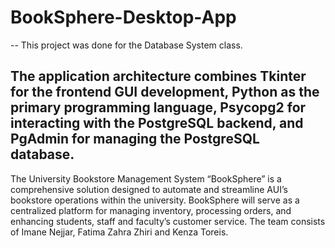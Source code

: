 # BookSphere-Desktop-App
--
This project was done for the Database System class.

The application architecture combines Tkinter for the frontend GUI development, Python as
the primary programming language, Psycopg2 for interacting with the PostgreSQL backend,
and PgAdmin for managing the PostgreSQL database.
---
The University Bookstore Management System “BookSphere” is a comprehensive
solution designed to automate and streamline AUI’s bookstore operations within the
university. BookSphere will serve as a centralized platform for managing inventory,
processing orders, and enhancing students, staff and faculty’s customer service. The team
consists of Imane Nejjar, Fatima Zahra Zhiri and Kenza Toreis. 
